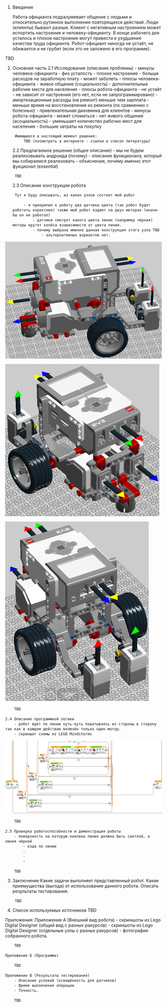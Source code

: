 1. Введение

    Работа официанта подразумевает общение с людьми и относительно рутинное
выполнение повторящихся действий. Люди (клиенты) бывают разные.
Клиент с негативным настроением может испортить настроение и
человеку-официанту. В конце рабочего дня усталось и плохое настроение могут
привести к ухудшение качества труда официанта. Робот-официант
никогда не устаёт, не обижается и не грубит (если это не заложено в его программе).

TBD

2. Основная часть
    2.1 Исследование (описание проблемы)
        - минусы человека-официанта
            - физ.усталость
            - плохое настроение
            - больше расходов на заработную плату
            - может заболеть
        - плюсы человека-официанта
            - живое общение (социальность)
            - дополнительные рабочие места для населения
        - плюсы робота-официанта
            - не устаёт
            - не зависит от настроения (его нет, если не запрограммировано)
            - амортизационные расходы (на ремонт) меньше чем зарплата
            - меньше время на восстановление из ремонта (по сравнению с болезнью)
            - привлекательная диковинка для клиентов
        - минусы робота-официанта
            - может сломаться
            - нет живого общения (асоциальность)
            - уменьшает количество рабочих мест для населения
            - большие затраты на покупку
           
        Имеющиеся в настоящий момент решения:
            TBD (посмотреть в интернете - ссылки в список литературы)
           
    2.2 Предлагаемое решение (общее описание)
            - мы не будем реализовывать андроида (почему)
            - описание функционала, который мы собираемся реализовать
            - объяснение, почему именно этот фукционал (essential)
           
        TBD
       
    2.3 Описание конструкции робота
    
        Тут я буду описывать, из каких узлов состоит мой робот
        
            - я прикрипил к роботу два датчика цвета (так робот будет роботать коректнее) также мой робот ездиет на двух моторах (иначе-бы он не работал)
                - датчики смотрят какого цвета линия (например чёрная) моторы крутят колёса взависимости от цвета линии.
                - почему выбрана именно данная конструкция этого узла TBD
                    - альтернативных вариантов нет.
                    

        
![track2](screenshots/track2.png?raw=true "Track 2")
        
![track3](screenshots/track3.png?raw=true "Track 3")
        
![track4](screenshots/track4.png?raw=true "Track 4")
        
        TBD
       
    2.4 Описание программной логики
        - робот едет по линии куть-куть пошатываясь из стороны в сторону так как в каждом действии включён только один мотор.
        - скриншот схемы из LEGO Mindstorms
           
![Untitled](screenshots/Untitled.png?raw=true "Uititled")


        TBD
       
    2.5 Проверка работоспособности и демонстрация роботы
        - поверхность на которую наклена линия должна быть светлой, а линия чёрной
            - езда по линии
            -
            -
            -
       
        TBD
       
3. Заключение
        Какие задачи выполняет представленный робот.
        Какие приемущества (выгода) от использование данного робота.
        Описать результаты тестирования.

        TBD

4. Список используемых источников
        TBD
       
Приложения:
    Приложение А (Внешний вид робота)
        - скриншоты из Lego Digital Designer (общий вид с разных ракурсов)
        - скриншоты из Lego Digital Designer (отдельные узлы с разных ракурсов)
        - фотографии собранного робота.
       
        TBD
       
    Приложение Б (Программа)
   
        TBD
       
    Приложение В (Результаты тестирования)
        - Описание условий (освещённость для датчиков)
        - Время выполнения операции
        - Точность.
       
        TBD

